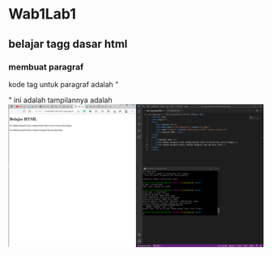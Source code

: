 # Wab1Lab1
## belajar tagg dasar html

### membuat paragraf
kode tag untuk paragraf adalah "<p>"
ini adalah tampilannya adalah
![Gambar 1](screenshoot/ss1.png)
